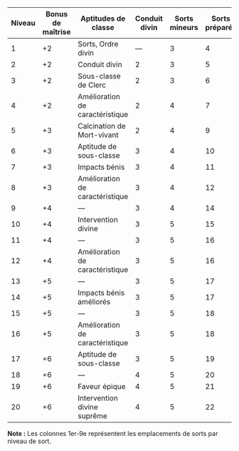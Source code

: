 


|Niveau|Bonus de maîtrise|Aptitudes de classe|Conduit divin|Sorts mineurs|Sorts préparés|1er|2e|3e|4e|5e|6e|7e|8e|9e|
|---|---|---|---|---|---|---|---|---|---|---|---|---|---|---|
|1|+2|Sorts, Ordre divin|—|3|4|2|—|—|—|—|—|—|—|—|
|2|+2|Conduit divin|2|3|5|3|—|—|—|—|—|—|—|—|
|3|+2|Sous-classe de Clerc|2|3|6|4|2|—|—|—|—|—|—|—|
|4|+2|Amélioration de caractéristique|2|4|7|4|3|—|—|—|—|—|—|—|
|5|+3|Calcination de Mort-vivant|2|4|9|4|3|2|—|—|—|—|—|—|
|6|+3|Aptitude de sous-classe|3|4|10|4|3|3|—|—|—|—|—|—|
|7|+3|Impacts bénis|3|4|11|4|3|3|1|—|—|—|—|—|
|8|+3|Amélioration de caractéristique|3|4|12|4|3|3|2|—|—|—|—|—|
|9|+4|—|3|4|14|4|3|3|3|1|—|—|—|—|
|10|+4|Intervention divine|3|5|15|4|3|3|3|2|—|—|—|—|
|11|+4|—|3|5|16|4|3|3|3|2|1|—|—|—|
|12|+4|Amélioration de caractéristique|3|5|16|4|3|3|3|2|1|—|—|—|
|13|+5|—|3|5|17|4|3|3|3|2|1|1|—|—|
|14|+5|Impacts bénis améliorés|3|5|17|4|3|3|3|2|1|1|—|—|
|15|+5|—|3|5|18|4|3|3|3|2|1|1|1|—|
|16|+5|Amélioration de caractéristique|3|5|18|4|3|3|3|2|1|1|1|—|
|17|+6|Aptitude de sous-classe|3|5|19|4|3|3|3|2|1|1|1|1|
|18|+6|—|4|5|20|4|3|3|3|3|1|1|1|1|
|19|+6|Faveur épique|4|5|21|4|3|3|3|3|2|1|1|1|
|20|+6|Intervention divine suprême|4|5|22|4|3|3|3|3|2|2|1|1|

**Note :** Les colonnes 1er-9e représentent les emplacements de sorts par niveau de sort.